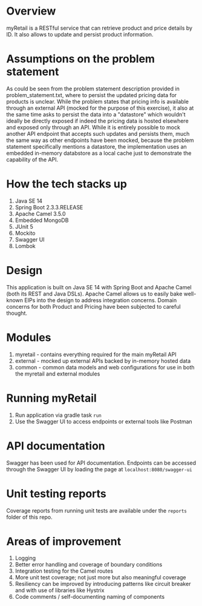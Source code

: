# Overview
myRetail is a RESTful service that can retrieve product and price details by ID. 
It also allows to update and persist product information. 

# Assumptions on the problem statement
As could be seen from the problem statement description provided in problem_statement.txt, where to persist the updated pricing data for products is unclear. 
While the problem states that pricing info is available through an external API (mocked for the purpose of this exercise), 
it also at the same time asks to persist the data into a "datastore" which wouldn't ideally be directly exposed if indeed the pricing data is hosted elsewhere and exposed only through an API.
While it is entirely possible to mock another API endpoint that accepts such updates and persists them, much the same way as other endpoints have been mocked,
because the problem statement specifically mentions a datastore, the implementation uses an embedded in-memory databstore as a local cache just to demonstrate the capability of the API.   
  
# How the tech stacks up
1. Java SE 14
2. Spring Boot 2.3.3.RELEASE
3. Apache Camel 3.5.0
4. Embedded MongoDB
5. JUnit 5
6. Mockito
7. Swagger UI
8. Lombok

# Design
This application is built on Java SE 14 with Spring Boot and Apache Camel (both its REST and Java DSLs).
Apache Camel allows us to easily bake well-known EIPs into the design to address integration concerns.
Domain concerns for both Product and Pricing have been subjected to careful thought.

# Modules
1. myretail - contains everything required for the main myRetail API
2. external - mocked up external APIs backed by in-memory hosted data
3. common - common data models and web configurations for use in both the myretail and external modules

# Running myRetail
1. Run application via gradle task `run`
3. Use the Swagger UI to access endpoints or external tools like Postman

# API documentation
Swagger has been used for API documentation.  Endpoints can be accessed through the Swagger UI by loading the page at
`localhost:8080/swagger-ui`

# Unit testing reports
Coverage reports from running unit tests are available under the `reports` folder of this repo.

# Areas of improvement
1. Logging
2. Better error handling and coverage of boundary conditions
3. Integration testing for the Camel routes
4. More unit test coverage; not just more but also meaningful coverage
5. Resiliency can be improved by introducing patterns like circuit breaker and with use of libraries like Hystrix
6. Code comments / self-documenting naming of components
